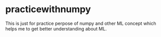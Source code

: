 # practicewithnumpy

This is just for practice perpose of numpy and other ML concept which helps me to get better understanding about ML.
